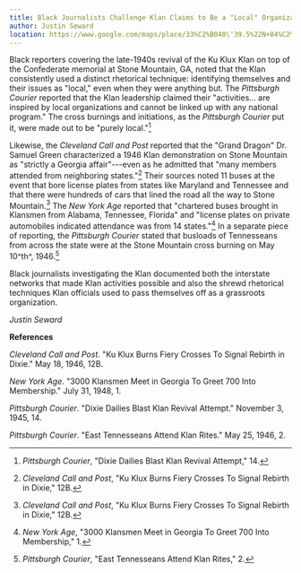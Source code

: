 ```yaml
---
title: Black Journalists Challenge Klan Claims to Be a "Local" Organization
author: Justin Seward
location: https://www.google.com/maps/place/33%C2%B048\'39.5%22N+84%C2%B010\'31.7%22W/@33.810983,-84.1780589,17z/data=!3m1!4b1!4m13!1m8!3m7!1s0x88f5af24c25d5bbb:0x4119e5c541409adc!2sStone+Mountain,+GA!3b1!8m2!3d33.8081608!4d-84.170196!16zL20vMHJ2emY!3m3!8m2!3d33.810983!4d-84.175484?entry=ttu
---
```

Black reporters covering the late-1940s revival of the Ku Klux Klan on
top of the Confederate memorial at Stone Mountain, GA, noted that the
Klan consistently used a distinct rhetorical technique: identifying
themselves and their issues as "local," even when they were anything
but. The *Pittsburgh Courier* reported that the Klan leadership claimed
their "activities... are inspired by local organizations and cannot be
linked up with any national program." The cross burnings and
initiations, as the *Pittsburgh Courier* put it, were made out to be
"purely local."[^1]

Likewise, the *Cleveland Call and Post* reported that the "Grand Dragon"
Dr. Samuel Green characterized a 1946 Klan demonstration on Stone
Mountain as "strictly a Georgia affair"---even as he admitted that "many
members attended from neighboring states."[^2] Their sources noted 11
buses at the event that bore license plates from states like Maryland
and Tennessee and that there were hundreds of cars that lined the road
all the way to Stone Mountain.[^3] The *New York Age* reported that
"chartered buses brought in Klansmen from Alabama, Tennessee, Florida"
and "license plates on private automobiles indicated attendance was from
14 states."[^4] In a separate piece of reporting, the *Pittsburgh
Courier* stated that busloads of Tennesseans from across the state were
at the Stone Mountain cross burning on May 10^th^, 1946.[^5]

Black journalists investigating the Klan documented both the interstate
networks that made Klan activities possible and also the shrewd
rhetorical techniques Klan officials used to pass themselves off as a
grassroots organization.

*Justin Seward*

**References**

*Cleveland Call and Post*. "Ku Klux Burns Fiery Crosses To Signal
Rebirth in Dixie." May 18, 1946, 12B.

*New York Age*. "3000 Klansmen Meet in Georgia To Greet 700 Into
Membership." July 31, 1948, 1.

*Pittsburgh Courier*. "Dixie Dailies Blast Klan Revival Attempt."
November 3, 1945, 14.

*Pittsburgh Courier*. "East Tennesseans Attend Klan Rites." May 25,
1946, 2.

[^1]: *Pittsburgh Courier*, "Dixie Dailies Blast Klan Revival Attempt,"
    14.

[^2]: *Cleveland Call and Post*, "Ku Klux Burns Fiery Crosses To Signal
    Rebirth in Dixie," 12B.

[^3]: *Cleveland Call and Post*, "Ku Klux Burns Fiery Crosses To Signal
    Rebirth in Dixie," 12B.

[^4]: *New York Age*, "3000 Klansmen Meet in Georgia To Greet 700 Into
    Membership," 1.

[^5]: *Pittsburgh Courier*, "East Tennesseans Attend Klan Rites," 2.
